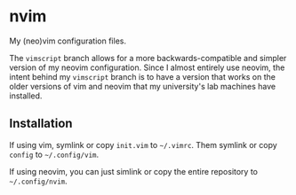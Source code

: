 # nvim

My (neo)vim configuration files.

The `vimscript` branch allows for a more backwards-compatible and simpler version of my neovim configuration. Since I almost entirely use neovim, the intent behind my `vimscript` branch is to have a version that works on the older versions of vim and neovim that my university's lab machines have installed.

## Installation

If using vim, symlink or copy `init.vim` to `~/.vimrc`. Them symlink or copy `config` to `~/.config/vim`.

If using neovim, you can just simlink or copy the entire repository to `~/.config/nvim`.

